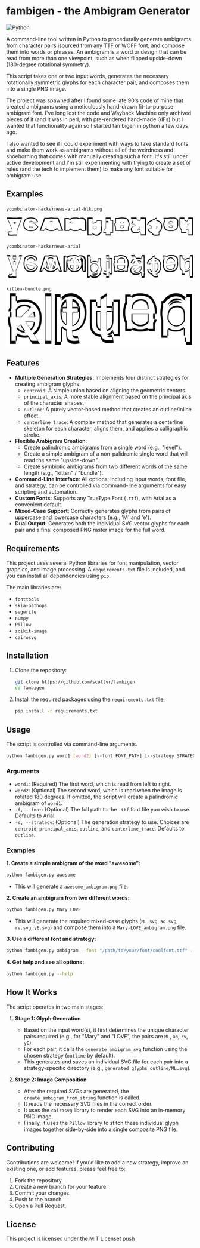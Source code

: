# fambigen - the Ambigram Generator

![Python](https://img.shields.io/badge/python-3.x-blue.svg)

A command-line tool written in Python to procedurally generate ambigrams from character pairs isourced from any TTF or WOFF font, and compose them into words or phrases. An ambigram is a word or design that can be read from more than one viewpoint, such as when flipped upside-down (180-degree rotational symmetry).

This script takes one or two input words, generates the necessary rotationally symmetric glyphs for each character pair, and composes them into a single PNG image.

The project was spawned after I found some late 90's code of mine that created ambigrams using a meticulously hand-drawn fit-to-purpose ambigram font. I've long lost the code and Wayback Machine only archived pieces of it (and it was in perl, with pre-rendered hand-made GIFs) but I wanted that functionality again so I started fambigen in python a few days ago. 

I also wanted to see if I could experiment with ways to take standard fonts and make them work as ambigrams without all of the weirdness and shoehorning that comes with manually creating such a font. It's still under active development and I'm still experimenting with trying to create a set of rules (and the tech to implement them) to make any font suitable for ambigram use.

## Examples

`ycombinator-hackernews-arial-blk.png`

![ycombinator-hackernews!](https://github.com/scottvr/fambigen/blob/42c489644b62dacf00f2eda971fb4dbf0079153a/assets/ycombinator-hackernews!_ariblk.ttf_ambigram.png)

`ycombinator-hackernews-arial`

![](https://github.com/scottvr/fambigen/blob/42c489644b62dacf00f2eda971fb4dbf0079153a/assets/ycombinator-hackernews!_arial.ttf_ambigram.png)

`kitten-bundle.png`
![](https://github.com/scottvr/fambigen/blob/42c489644b62dacf00f2eda971fb4dbf0079153a/assets/kitten-bundle_ambigram.png)


## Features

* **Multiple Generation Strategies**: Implements four distinct strategies for creating ambigram glyphs:
    * `centroid`: A simple union based on aligning the geometric centers.
    * `principal_axis`: A more stable alignment based on the principal axis of the character shapes.
    * `outline`: A purely vector-based method that creates an outline/inline effect.
    * `centerline_trace`: A complex method that generates a centerline skeleton for each character, aligns them, and applies a calligraphic stroke.
* **Flexible Ambigram Creation**:
    * Create palindromic ambigrams from a single word (e.g., "level").
    * Create a simple ambigram of a non-palidromic single word that will read the same "upside-down".
    * Create symbiotic ambigrams from two different words of the same length (e.g., "kitten" / "bundle").
* **Command-Line Interface**: All options, including input words, font file, and strategy, can be controlled via command-line arguments for easy scripting and automation.
* **Custom Fonts**: Supports any TrueType Font (`.ttf`), with Arial as a convenient default.
* **Mixed-Case Support**: Correctly generates glyphs from pairs of uppercase and lowercase characters (e.g., 'M' and 'e').
* **Dual Output**: Generates both the individual SVG vector glyphs for each pair and a final composed PNG raster image for the full word.

## Requirements

This project uses several Python libraries for font manipulation, vector graphics, and image processing. A `requirements.txt` file is included, and you can install all dependencies using `pip`.

The main libraries are:
* `fonttools`
* `skia-pathops`
* `svgwrite`
* `numpy`
* `Pillow`
* `scikit-image`
* `cairosvg`

## Installation

1.  Clone the repository:
    ```bash
    git clone https://github.com/scottvr/fambigen
    cd fambigen
    ```
2.  Install the required packages using the `requirements.txt` file:
    ```bash
    pip install -r requirements.txt
    ```

## Usage

The script is controlled via command-line arguments.

```bash
python fambigen.py word1 [word2] [--font FONT_PATH] [--strategy STRATEGY_NAME]
```

### Arguments

* `word1`: (Required) The first word, which is read from left to right.
* `word2`: (Optional) The second word, which is read when the image is rotated 180 degrees. If omitted, the script will create a palindromic ambigram of `word1`.
* `-f, --font`: (Optional) The full path to the `.ttf` font file you wish to use. Defaults to Arial.
* `-s, --strategy`: (Optional) The generation strategy to use. Choices are `centroid`, `principal_axis`, `outline`, and `centerline_trace`. Defaults to `outline`.

### Examples

**1. Create a simple ambigram of the word "awesome":**
```bash
python fambigen.py awesome
```
* This will generate a `awesome_ambigram.png` file.

**2. Create an ambigram from two different words:**
```bash
python fambigen.py Mary LOVE
```
* This will generate the required mixed-case glyphs (`ML.svg`, `ao.svg`, `rv.svg`, `yE.svg`) and compose them into a `Mary-LOVE_ambigram.png` file.

**3. Use a different font and strategy:**
```bash
python fambigen.py ambigram --font "/path/to/your/font/coolfont.ttf" --strategy centerline_trace
```

**4. Get help and see all options:**
```bash
python fambigen.py --help
```

## How It Works

The script operates in two main stages:

1.  **Stage 1: Glyph Generation**
    * Based on the input word(s), it first determines the unique character pairs required (e.g., for "Mary" and "LOVE", the pairs are `ML`, `ao`, `rv`, `yE`).
    * For each pair, it calls the `generate_ambigram_svg` function using the chosen strategy (`outline` by default).
    * This generates and saves an individual SVG file for each pair into a strategy-specific directory (e.g., `generated_glyphs_outline/ML.svg`).

2.  **Stage 2: Image Composition**
    * After the required SVGs are generated, the `create_ambigram_from_string` function is called.
    * It reads the necessary SVG files in the correct order.
    * It uses the `cairosvg` library to render each SVG into an in-memory PNG image.
    * Finally, it uses the `Pillow` library to stitch these individual glyph images together side-by-side into a single composite PNG file.

## Contributing

Contributions are welcome! If you'd like to add a new strategy, improve an existing one, or add features, please feel free to:

1.  Fork the repository.
2.  Create a new branch for your feature.
3.  Commit your changes.
4.  Push to the branch 
5.  Open a Pull Request.

## License

This project is licensed under the MIT Licenset push
